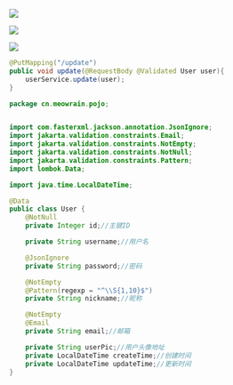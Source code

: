 ![](https://static.meowrain.cn/i/2024/01/31/u4wf4a-3.webp)

![](https://static.meowrain.cn/i/2024/01/31/u9652g-3.webp)

![](https://static.meowrain.cn/i/2024/01/31/ulk8pp-3.webp)
```java
@PutMapping("/update")
public void update(@RequestBody @Validated User user){
    userService.update(user);
}
```    


```java
package cn.meowrain.pojo;


import com.fasterxml.jackson.annotation.JsonIgnore;
import jakarta.validation.constraints.Email;
import jakarta.validation.constraints.NotEmpty;
import jakarta.validation.constraints.NotNull;
import jakarta.validation.constraints.Pattern;
import lombok.Data;

import java.time.LocalDateTime;

@Data
public class User {
    @NotNull
    private Integer id;//主键ID

    private String username;//用户名

    @JsonIgnore
    private String password;//密码

    @NotEmpty
    @Pattern(regexp = "^\\S{1,10}$")
    private String nickname;//昵称

    @NotEmpty
    @Email
    private String email;//邮箱

    private String userPic;//用户头像地址
    private LocalDateTime createTime;//创建时间
    private LocalDateTime updateTime;//更新时间
}

```